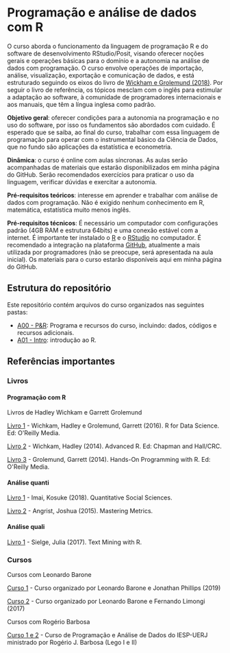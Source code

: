# Programação e análise de dados com R

O curso aborda o funcionamento da linguagem de programação R e do software de desenvolvimento RStudio/Posit, visando oferecer noções gerais e operações básicas para o domínio e a autonomia na análise de dados com programação. O curso envolve operações de importação, análise, visualização, exportação e comunicação de dados, e está estruturado seguindo os eixos do livro de [Wickham e Grolemund (2018)](https://r4ds.had.co.nz/). Por seguir o livro de referência, os tópicos mesclam com o inglês para estimular a adaptação ao software, à comunidade de programadores internacionais e aos manuais, que têm a língua inglesa como padrão.

<strong>Objetivo geral</strong>: oferecer condições para a autonomia na programação e no uso do software, por isso os fundamentos são abordados com cuidado. É esperado que se saiba, ao final do curso, trabalhar com essa linguagem de programação para operar com o instrumental básico da Ciência de Dados, que no fundo são aplicações da estatística e econometria.

<strong>Dinâmica</strong>: o curso é online com aulas síncronas. As aulas serão acompanhadas de materiais que estarão disponibilizados em minha página do GitHub. Serão recomendados exercícios para praticar o uso da linguagem, verificar dúvidas e exercitar a autonomia.

<strong>Pré-requisitos teóricos</strong>: interesse em aprender e trabalhar com análise de dados com programação. Não é exigido nenhum conhecimento em R, matemática, estatística muito menos inglês.

<strong>Pré-requisitos técnicos</strong>: É necessário um computador com configurações padrão (4GB RAM e estrutura 64bits) e uma conexão estável com a internet. É importante ter instalado o [R](https://brieger.esalq.usp.br/CRAN/) e o [RStudio](https://www.rstudio.com/products/rstudio/download) no computador. É recomendado a integração na plataforma [GitHub](https://github.com/), atualmente a mais utilizada por programadores (não se preocupe, será apresentada na aula inicial). Os materiais para o curso estarão disponíveis aqui em minha página do GitHub.

## Estrutura do repositório

Este repositório contém arquivos do curso organizados nas seguintes pastas:

- [A00 - P&R](https://github.com/victorgalcantara/R-Introduction/tree/main/000%20-%20P%26R): Programa e recursos do curso, incluindo: dados, códigos e recursos adicionais.
- [A01 - Intro](https://github.com/victorgalcantara/R-Introduction/tree/main/A01%20-%20Intro): introdução ao R.

## Referências importantes

### Livros

#### Programação com R
Livros de Hadley Wichkam e Garrett Grolemund

[Livro 1](https://r4ds.had.co.nz/) - Wichkam, Hadley e Grolemund, Garrett (2016). R for Data Science. Ed: O'Reilly Media.

[Livro 2](http://adv-r.had.co.nz/) - Wichkam, Hadley (2014). Advanced R. Ed: Chapman and Hall/CRC.

[Livro 3](https://rstudio-education.github.io/hopr/) - Grolemund, Garrett (2014). Hands-On Programming with R. Ed: O'Reilly Media.

#### Análise quanti

[Livro 1](https://press.princeton.edu/books/hardcover/9780691167039/quantitative-social-science) - Imai, Kosuke (2018). Quantitative Social Sciences.

[Livro 2](https://press.princeton.edu/books/paperback/9780691152844/mastering-metrics) - Angrist, Joshua (2015). Mastering Metrics.

#### Análise quali

[Livro 1](https://www.tidytextmining.com/) - Sielge, Julia (2017). Text Mining with R.

### Cursos

Cursos com Leonardo Barone

[Curso 1](https://jonnyphillips.github.io/FLS6397_2019/index.html) - Curso organizado por Leonardo Barone e Jonathan Phillips (2019)

[Curso 2](https://github.com/leobarone/FLS6397) - Curso organizado por Leonardo Barone e Fernando Limongi (2017)

Cursos com Rogério Barbosa

[Curso 1 e 2](https://iesp.uerj.br/disciplinas/atuais/) - Curso de Programação e Análise de Dados do IESP-UERJ ministrado por Rogério J. Barbosa (Lego I e II)
